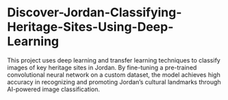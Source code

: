 # Discover-Jordan-Classifying-Heritage-Sites-Using-Deep-Learning
This project uses deep learning and transfer learning techniques to classify images of key heritage sites in Jordan. By fine-tuning a pre-trained convolutional neural network on a custom dataset, the model achieves high accuracy in recognizing and promoting Jordan’s cultural landmarks through AI-powered image classification.
